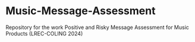# Music-Message-Assessment
Repository for the work Positive and Risky Message Assessment for Music Products (LREC-COLING 2024)
